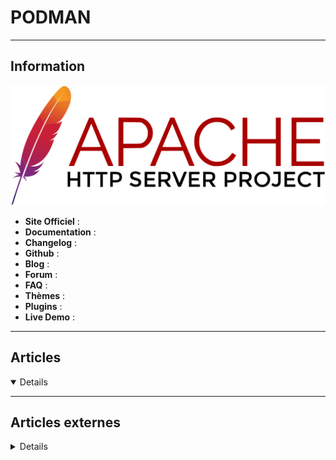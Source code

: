 # PODMAN
----

## <i class="fa-solid fa-hashtag"></i> Information

![Logo](../../_media/apps/apache_http_server/apache_http_server_logo.svg ':size=250 :no-zoom')


> <i class="fa-solid fa-quote-left"></i>  <i class="fa-solid fa-quote-left fa-rotate-180"></i>


- <i class="fa-solid fa-globe"></i> **Site Officiel** : 
- <i class="fa-solid fa-book"></i> **Documentation** : 
- <i class="fa-solid fa-file-circle-question"></i> **Changelog** : 
- <i class="fa-brands fa-github"></i> **Github** : 
- <i class="fab fa-blogger-b"></i> **Blog** :
- <i class="fas fa-comments"></i> **Forum** :
- <i class="far fa-question-circle"></i> **FAQ** : 
- <i class="far fa-calendar-alt"></i> **Thèmes** : 
- <i class="fas fa-tools"></i> **Plugins** : 
- <i class="far fa-calendar-alt"></i> **Live Demo** : 

---

## <i class="fa-regular fa-newspaper"></i> Articles

<details open>

</details>

---

## <i class="fa-solid fa-glasses"></i> Articles externes

<details>

- [[Howto] Using the new Podman API](https://liquidat.wordpress.com/2020/04/20/howto-using-the-new-podman-api/)
- [5 cool features to automate Podman containers and pods](https://www.redhat.com/sysadmin/podman-features-3)
- [A First Look At The Podman 2.0 API](http://crunchtools.com/a-first-look-at-the-podman-2-0-api/)
- [Be careful when pulling images by short name](https://www.redhat.com/en/blog/be-careful-when-pulling-images-short-name)
- [Building images using Podman and cron](https://www.redhat.com/sysadmin/building-images-podman-cron)
- [CentOS 8. Podman installation and basic usage](https://gainanov.pro/eng-blog/linux/centos-posdman-installation/)
- [Compiler Podman v2 sur Ubuntu 20.04](https://www.grottedubarbu.fr/compile-podman-v2-ubuntu-20-04/)
- [Compiler Podman v2 sur Ubuntu 20.04](https://www.grottedubarbu.fr/compile-podman-v2-ubuntu-20-04/)
- [Convert docker-compose services to pods with Podman](https://balagetech.com/convert-docker-compose-services-to-pods/)
- [Convert docker-compose services to pods with Podman](https://balagetech.com/convert-docker-compose-services-to-pods/)
- [Create fast, easy, and repeatable containers with Podman and shell scripts](https://www.redhat.com/sysadmin/create-containers-podman-quickly)
- [Débuter avec Buildah](https://www.grottedubarbu.fr/buildah-basics/)
- [Découvrir Podman par la pratique](https://www.damyr.fr/posts/podman-par-la-pratique/)
- [Découvrir Podman par la pratique](https://www.damyr.fr/posts/podman-par-la-pratique/)
- [Deploying a multi-container application using Podman and Quadlet](https://www.redhat.com/sysadmin/multi-container-application-podman-quadlet)
- [Dockerless: Build and Run Containers with Podman and Systemd](https://www.youtube.com/watch?v=RfL_CjXfQds)
- [Exploring additional image stores in Podman](https://www.redhat.com/sysadmin/image-stores-podman)
- [Exposing Podman containers fully on the network](https://blog.carroarmato0.be/2020/05/08/exposing-podman-container-on-the-network/)
- [Getting started with Podman](https://www.youtube.com/watch?v=Za36qHbrf3g)
- [How to build a container lab in five minutes](https://www.redhat.com/sysadmin/build-container-lab-quickly)
- [How to install and use Podman Desktop on Windows](https://developers.redhat.com/articles/2023/09/27/how-install-and-use-podman-desktop-windows)
- [How to Install Podman on Ubuntu 20.04](https://linoxide.com/how-to-install-podman-on-ubuntu-20-04/)
- [How to Manage Containers Using Podman and Skopeo in RHEL 8](https://www.tecmint.com/manage-containers-using-podman-in-rhel/)
- [How to replace Docker with Podman on a Mac, revisited](https://www.redhat.com/sysadmin/replace-docker-podman-mac-revisited)
- [How to run containers on Mac with Podman](https://www.redhat.com/sysadmin/run-containers-mac-podman)
- [How to sign and distribute container images using Podman](https://github.com/containers/libpod/blob/master/docs/tutorials/image_signing.md)
- [How to use Podman to get information about your containers](https://www.redhat.com/sysadmin/container-information-podman)
- [Improved systemd integration with Podman 2.0](https://www.redhat.com/sysadmin/improved-systemd-podman)
- [Install and Use Podman on CentOS 8 / RHEL 8](https://computingforgeeks.com/how-to-install-and-use-podman-on-centos-rhel/)
- [Kind - Kubernetes local, sans Docker ? avec Podman !](https://www.metal3d.org/blog/2021/kind-avec-podman/)
- [Managing Podman pods with pods-compose](https://balagetech.com/managing-podman-pods-with-pods-compose/)
- [My 5 favorite Linux container images](https://www.redhat.com/sysadmin/top-container-images)
- [New features for running containers on NFS with rootless Podman](https://www.redhat.com/sysadmin/nfs-rootless-podman)
- [New features for running containers on NFS with rootless Podman](https://www.redhat.com/sysadmin/nfs-rootless-podman)
- [Overview of Rootless Podman: Part 1 - Understanding Root Inside and Outside a Container](https://www.youtube.com/watch?v=ZgXpWKgQclc)
- [Overview of Rootless Podman: Part 2 - How User Namespaces Work in Rootless Containers](https://www.youtube.com/watch?v=Ac2boGEz2ww)
- [Podman : Containers Dockerless](https://www.grottedubarbu.fr/podman-containers-dockerless/)
- [Podman : Containers Dockerless](https://www.grottedubarbu.fr/podman-containers-dockerless/)
- [Podman : Gérer ses Pods !](https://www.grottedubarbu.fr/podman-manage-pod/)
- [Podman : Gérer ses Pods !](https://www.grottedubarbu.fr/podman-manage-pod/)
- [Podman : Un premier Pod Rootless](https://www.grottedubarbu.fr/podman-first-rootless-pod/)
- [Podman : Un premier Pod Rootless](https://www.grottedubarbu.fr/podman-first-rootless-pod/)
- [Podman REST API and Docker compatibility](https://podman.io/blogs/2020/07/01/rest-versioning.html)
- [Podman rootless containers in RHEL7](https://www.underkube.com/posts/podman-rootless-rhel7/)
- [Podman v2 : API REST](https://www.grottedubarbu.fr/podman-v2-api-rest/)
- [Podman v2 : API REST](https://www.grottedubarbu.fr/podman-v2-api-rest/)
- [Podman, SELinux, and systemd](https://sudoedit.com/podman-selinux-and-systemd/)
- [Podman, un moteur de conteneur "deamon less"](https://k-7.ch/podman-un-moteur-de-conteneur-deamon-less.html)
- [Podman: A Linux tool for working with containers and pods](https://www.youtube.com/watch?v=bJDI_QuXeCE)
- [Replacing Docker with Podman - Power of Podman](https://cloudnweb.dev/2019/06/replacing-docker-with-podman-power-of-podman/)
- [Run containers on Linux without sudo in Podman](https://opensource.com/article/22/1/run-containers-without-sudo-podman)
- [Scanning Containers for Vulnerabilities on RHEL 8.2 With OpenSCAP and Podman](https://www.youtube.com/watch?v=nQmIcK1vvYc)
- [Sécurité dans les pods : Isolation et RuntimeClass](https://blog.octo.com/securite-pods-isolation-runtimeclass/)
- [Speed up container builds with overlay mounts](https://www.redhat.com/sysadmin/overlay-mounts)
- [The Podman repository has been renamed](https://podman.io/blogs/2020/07/07/repo-rename.html)
- [Top 10 container guides for sysadmins](https://www.redhat.com/sysadmin/containers-articles-2021)
- [Unlock WebAssembly workloads with Podman on macOS and Windows](https://developers.redhat.com/articles/2023/12/06/unlock-webassembly-workloads-podman-macos-and-windows)
- [Update on Podman v2](https://podman.io/blogs/2020/05/13/podman-v2-update.html)
- [Uploading your first Docker Image using Podman](https://levelup.gitconnected.com/uploading-your-first-docker-image-using-podman-87713e2043a0)

</details>